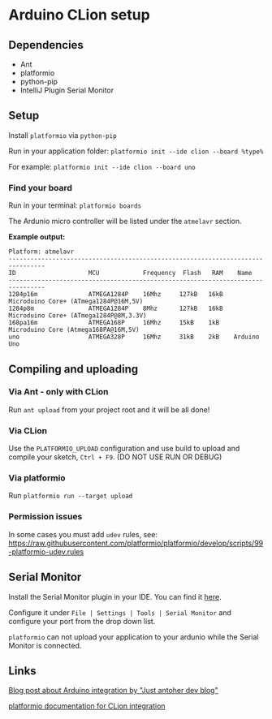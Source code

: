 # Arduino CLion setup

## Dependencies

 - Ant
 - platformio
 - python-pip
 - IntelliJ Plugin Serial Monitor

## Setup

Install `platformio` via `python-pip`

Run in your application folder:
`platformio init --ide clion --board %type%` 

For example:
`platformio init --ide clion --board uno` 

### Find your board

Run in your terminal:
`platformio boards`

The Ardunio micro controller will be listed under the `atmelavr` section.

**Example output:**
```
Platform: atmelavr
--------------------------------------------------------------------------------
ID                    MCU            Frequency  Flash   RAM    Name
--------------------------------------------------------------------------------
1284p16m              ATMEGA1284P    16Mhz     127kB   16kB   Microduino Core+ (ATmega1284P@16M,5V)
1284p8m               ATMEGA1284P    8Mhz      127kB   16kB   Microduino Core+ (ATmega1284P@8M,3.3V)
168pa16m              ATMEGA168P     16Mhz     15kB    1kB    Microduino Core (Atmega168PA@16M,5V)
uno                   ATMEGA328P     16Mhz     31kB    2kB    Arduino Uno
```

## Compiling and uploading

### Via Ant - only with CLion

Run `ant upload` from your project root and it will be all done!

### Via CLion

Use the `PLATFORMIO_UPLOAD` configuration and use build to upload and compile your sketch, `Ctrl + F9`. (DO NOT USE RUN OR DEBUG)

### Via platformio

Run `platformio run --target upload`

### Permission issues

In some cases you must add `udev` rules, see:
https://raw.githubusercontent.com/platformio/platformio/develop/scripts/99-platformio-udev.rules

## Serial Monitor

Install the Serial Monitor plugin in your IDE. You can find it [here](https://plugins.jetbrains.com/plugin/8031?pr=idea).

Configure it under `File | Settings | Tools | Serial Monitor` and configure your port from the drop down list.

`platformio` can not upload your application to your ardunio while the Serial Monitor is connected.

## Links

[Blog post about Arduino integration by "Just antoher dev blog"](http://jandevblog.blogspot.de/2016/01/how-to-use-intellij-idea-to-develop-and.html)

[platformio documentation for CLion integration](http://docs.platformio.org/en/stable/ide/clion.html)